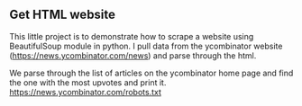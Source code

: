 ## Get HTML website
This little project is to demonstrate how to scrape a website using BeautifulSoup module in python. I pull data from the ycombinator website (https://news.ycombinator.com/news) and parse through the html.

We parse through the list of articles on the ycombinator home page and find the one with the most upvotes and print it. 
https://news.ycombinator.com/robots.txt
